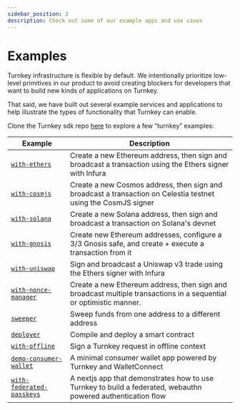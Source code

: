 ```yaml
---
sidebar_position: 3
description: Check out some of our example apps and use cases
---
```

# Examples

Turnkey infrastructure is flexible by default. We intentionally prioritize low-level primitives in our product to avoid creating blockers for developers that want to build new kinds of applications on Turnkey.

That said, we have built out several example services and applications to help illustrate the types of functionality that Turnkey can enable.

Clone the Turnkey sdk repo [here](https://github.com/tkhq/sdk) to explore a few “turnkey” examples:

| Example                                                                | Description                                                                                                        |
| ---------------------------------------------------------------------- | ------------------------------------------------------------------------------------------------------------------ |
| [`with-ethers`](https://github.com/tkhq/sdk/tree/main/examples/with-ethers/)                                | Create a new Ethereum address, then sign and broadcast a transaction using the Ethers signer with Infura           |
| [`with-cosmjs`](https://github.com/tkhq/sdk/tree/main/examples/with-cosmjs/)                                | Create a new Cosmos address, then sign and broadcast a transaction on Celestia testnet using the CosmJS signer     |
| [`with-solana`](https://github.com/tkhq/sdk/tree/main/examples/with-solana/)                                | Create a new Solana address, then sign and broadcast a transaction on Solana's devnet                              |
| [`with-gnosis`](https://github.com/tkhq/sdk/tree/main/examples/with-gnosis/)                                | Create new Ethereum addresses, configure a 3/3 Gnosis safe, and create + execute a transaction from it             |
| [`with-uniswap`](https://github.com/tkhq/sdk/tree/main/examples/with-uniswap/)                              | Sign and broadcast a Uniswap v3 trade using the Ethers signer with Infura                                          |
| [`with-nonce-manager`](https://github.com/tkhq/sdk/tree/main/examples/with-nonce-manager/)                  | Create a new Ethereum address, then sign and broadcast multiple transactions in a sequential or optimistic manner. |
| [`sweeper`](https://github.com/tkhq/sdk/tree/main/examples/sweeper/)                                        | Sweep funds from one address to a different address                                                                |
| [`deployer`](https://github.com/tkhq/sdk/tree/main/examples/deployer/)                                      | Compile and deploy a smart contract                                                                                |
| [`with-offline`](https://github.com/tkhq/sdk/tree/main/examples/with-offline/)                              | Sign a Turnkey request in offline context                                                                          |
| [`demo-consumer-wallet`](https://github.com/tkhq/demo-consumer-wallet) | A minimal consumer wallet app powered by Turnkey and WalletConnect                                                 |
| [`with-federated-passkeys`](https://github.com/tkhq/sdk/tree/main/examples/with-federated-passkeys/)        | A nextjs app that demonstrates how to use Turnkey to build a federated, webauthn powered authentication flow       |
